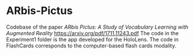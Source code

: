 # ARbis-Pictus
Codebase of the paper <i>ARbis Pictus: A Study of Vocabulary Learning with Augmented Reality</i> https://arxiv.org/pdf/1711.11243.pdf
The code in the Experiment1 folder is the app developed for the HoloLens. The code in FlashCards corresponds to the computer-based flash cards modality.
